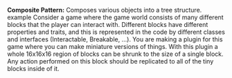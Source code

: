 **Composite Pattern:** Composes various objects into a tree structure.
	example
	Consider a game where the game world consists of many different blocks that the player can interact with. Different blocks have different properties and traits, and this is represented in the code by different classes and interfaces (Interactable, Breakable, …).
	You are making a plugin for this game where you can make miniature versions of things. With this plugin a whole 16x16x16 region of blocks can be shrunk to the size of a single block. Any action performed on this block should be replicated to all of the tiny blocks inside of it.